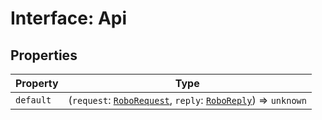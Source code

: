# Interface: Api

## Properties

| Property | Type |
| ------ | ------ |
| `default` | (`request`: [`RoboRequest`](Interface.RoboRequest.md), `reply`: [`RoboReply`](Interface.RoboReply.md)) => `unknown` |
